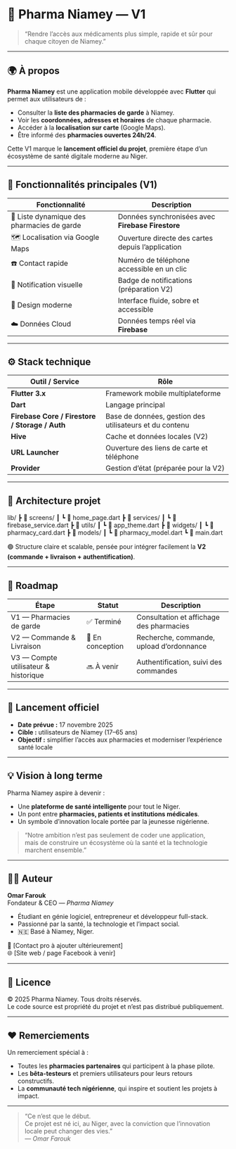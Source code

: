 # 💊 Pharma Niamey — V1

> “Rendre l’accès aux médicaments plus simple, rapide et sûr pour chaque citoyen de Niamey.”

---

## 🌍 À propos

**Pharma Niamey** est une application mobile développée avec **Flutter** qui permet aux utilisateurs de :
- Consulter la **liste des pharmacies de garde** à Niamey.  
- Voir les **coordonnées, adresses et horaires** de chaque pharmacie.  
- Accéder à la **localisation sur carte** (Google Maps).  
- Être informé des **pharmacies ouvertes 24h/24**.  

Cette V1 marque le **lancement officiel du projet**, première étape d’un écosystème de santé digitale moderne au Niger.

---

## 🚀 Fonctionnalités principales (V1)

| Fonctionnalité | Description |
|----------------|-------------|
| 🏥 Liste dynamique des pharmacies de garde | Données synchronisées avec **Firebase Firestore** |
| 🗺️ Localisation via Google Maps | Ouverture directe des cartes depuis l’application |
| ☎️ Contact rapide | Numéro de téléphone accessible en un clic |
| 🔔 Notification visuelle | Badge de notifications (préparation V2) |
| 🎨 Design moderne | Interface fluide, sobre et accessible |
| ☁️ Données Cloud | Données temps réel via **Firebase** |

---

## ⚙️ Stack technique

| Outil / Service | Rôle |
|------------------|------|
| **Flutter 3.x** | Framework mobile multiplateforme |
| **Dart** | Langage principal |
| **Firebase Core / Firestore / Storage / Auth** | Base de données, gestion des utilisateurs et du contenu |
| **Hive** | Cache et données locales (V2) |
| **URL Launcher** | Ouverture des liens de carte et téléphone |
| **Provider** | Gestion d’état (préparée pour la V2) |

---

## 🧱 Architecture projet

lib/
┣ 📁 screens/
┃ ┗ 📄 home_page.dart
┣ 📁 services/
┃ ┗ 📄 firebase_service.dart
┣ 📁 utils/
┃ ┗ 📄 app_theme.dart
┣ 📁 widgets/
┃ ┗ 📄 pharmacy_card.dart
┣ 📁 models/
┃ ┗ 📄 pharmacy_model.dart
┗ 📄 main.dart


🟢 Structure claire et scalable, pensée pour intégrer facilement la **V2 (commande + livraison + authentification)**.

---

## 🧭 Roadmap

| Étape | Statut | Description |
|-------|---------|-------------|
| V1 — Pharmacies de garde | ✅ Terminé | Consultation et affichage des pharmacies |
| V2 — Commande & Livraison | 🔄 En conception | Recherche, commande, upload d’ordonnance |
| V3 — Compte utilisateur & historique | 🔜 À venir | Authentification, suivi des commandes |

---

## 📅 Lancement officiel

- **Date prévue :** 17 novembre 2025  
- **Cible :** utilisateurs de Niamey (17–65 ans)  
- **Objectif :** simplifier l’accès aux pharmacies et moderniser l’expérience santé locale  

---

## 💡 Vision à long terme

Pharma Niamey aspire à devenir :
- Une **plateforme de santé intelligente** pour tout le Niger.  
- Un pont entre **pharmacies, patients et institutions médicales**.  
- Un symbole d’innovation locale portée par la jeunesse nigérienne.  

> “Notre ambition n’est pas seulement de coder une application,  
> mais de construire un écosystème où la santé et la technologie marchent ensemble.”

---

## 👨‍💻 Auteur

**Omar Farouk**  
Fondateur & CEO — *Pharma Niamey*  
- Étudiant en génie logiciel, entrepreneur et développeur full-stack.  
- Passionné par la santé, la technologie et l’impact social.  
- 🇳🇪 Basé à Niamey, Niger.  

📧 [Contact pro à ajouter ultérieurement]  
🌐 [Site web / page Facebook à venir]

---

## 🪪 Licence

© 2025 Pharma Niamey. Tous droits réservés.  
Le code source est propriété du projet et n’est pas distribué publiquement.

---

## ❤️ Remerciements

Un remerciement spécial à :
- Toutes les **pharmacies partenaires** qui participent à la phase pilote.  
- Les **bêta-testeurs** et premiers utilisateurs pour leurs retours constructifs.  
- La **communauté tech nigérienne**, qui inspire et soutient les projets à impact.  

---

> “Ce n’est que le début.  
> Ce projet est né ici, au Niger, avec la conviction que l’innovation locale peut changer des vies.”  
> — *Omar Farouk*
